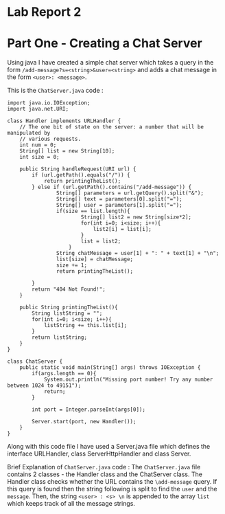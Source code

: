 # Lab Report 2 

# Part One - Creating a Chat Server

Using java I have created a simple chat server which takes a query in the form `/add-message?s=<string>&user=<string>` and adds a chat message in the form `<user>: <message>`.

This is the `ChatServer.java` code : 

```
import java.io.IOException;
import java.net.URI;

class Handler implements URLHandler {
    // The one bit of state on the server: a number that will be manipulated by
    // various requests.
    int num = 0;
    String[] list = new String[10];
    int size = 0;

    public String handleRequest(URI url) {
        if (url.getPath().equals("/")) {
            return printingTheList();   
        } else if (url.getPath().contains("/add-message")) {
                String[] parameters = url.getQuery().split("&");
                String[] text = parameters[0].split("=");
                String[] user = parameters[1].split("=");
                if(size == list.length){
                        String[] list2 = new String[size*2];
                        for(int i=0; i<size; i++){
                            list2[i] = list[i];
                        }
                        list = list2;
                    }
                String chatMessage = user[1] + ": " + text[1] + "\n";
                list[size] = chatMessage;
                size += 1;
                return printingTheList();

        }
        return "404 Not Found!";
    }

    public String printingTheList(){
        String listString = "";
        for(int i=0; i<size; i++){
            listString += this.list[i];
        }
        return listString;
    }
}

class ChatServer {
    public static void main(String[] args) throws IOException {
        if(args.length == 0){
            System.out.println("Missing port number! Try any number between 1024 to 49151");
            return;
        }

        int port = Integer.parseInt(args[0]);

        Server.start(port, new Handler());
    }
}
```
Along with this code file I have used a Server.java file which defines the interface URLHandler, class ServerHttpHandler and class Server.

Brief Explanation of `ChatServer.java` code :
The `ChatServer.java` file contains 2 classes - the Handler class and the ChatServer class. The Handler class checks whether the URL contains the `\add-message` query. 
If this query is found then the string following is split to find the `user` and the `message`. Then, the string `<user> : <s> \n` is appended to the array `list` which keeps track of all the message strings.


